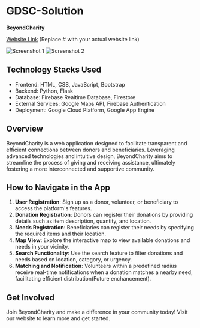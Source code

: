 # GDSC-Solution
**BeyondCharity**

[Website Link](#) (Replace # with your actual website link)

![Screenshot 1](![image](https://github.com/kiranreddy0408/GDSC-Solution/assets/110777038/ebfb2c29-a278-4e60-aba7-0574e6bfcecc)
)
![Screenshot 2](![image](https://github.com/kiranreddy0408/GDSC-Solution/assets/110777038/6af8fa12-22e8-4998-93b5-4b70e1239312)
)

## Technology Stacks Used

- Frontend: HTML, CSS, JavaScript, Bootstrap
- Backend: Python, Flask
- Database: Firebase Realtime Database, Firestore
- External Services: Google Maps API, Firebase Authentication
- Deployment: Google Cloud Platform, Google App Engine

## Overview

BeyondCharity is a web application designed to facilitate transparent and efficient connections between donors and beneficiaries. Leveraging advanced technologies and intuitive design, BeyondCharity aims to streamline the process of giving and receiving assistance, ultimately fostering a more interconnected and supportive community.

## How to Navigate in the App

1. **User Registration**: Sign up as a donor, volunteer, or beneficiary to access the platform's features.
2. **Donation Registration**: Donors can register their donations by providing details such as item description, quantity, and location.
3. **Needs Registration**: Beneficiaries can register their needs by specifying the required items and their location.
4. **Map View**: Explore the interactive map to view available donations and needs in your vicinity.
5. **Search Functionality**: Use the search feature to filter donations and needs based on location, category, or urgency.
6. **Matching and Notification**: Volunteers within a predefined radius receive real-time notifications when a donation matches a nearby need, facilitating efficient distribution(Future enchancement).

## Get Involved

Join BeyondCharity and make a difference in your community today! Visit our website to learn more and get started.

